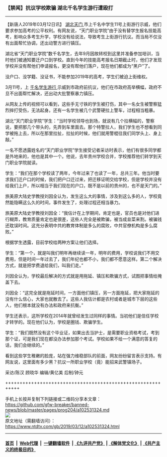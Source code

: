 ### 【禁闻】抗议学校欺骗 湖北千名学生游行遭殴打
------------------------

<div class="post_content" itemprop="articleBody">
 <p>
  【新唐人2019年03月12日讯】
  <a href="https://www.ntdtv.com/gb/湖北天门.htm">
   湖北天门
  </a>
  市上千名中学生11号上街游行示威，他们要求参加高考的公平权利。有网友说，“天门职业学院”由于没有替学生报名技能高考，影响众多考生升学，学校没有给说法，导致考生上街游行抗议。而当局不仅没有出面帮忙协调，还出动警方进行镇压。
 </p>
 <p>
  湖北省“天门职业学院”数千名学生，去年9月因故转校到这里并准备参加培训，当时他们被通知要迁户口到学校。直到今年的技能高考报名日期截止时，他们才发现学校并没有帮他们申请报名，更没有帮他们落户，现在他们都成为“黑户”了。
 </p>
 <p>
  没户口、没学籍、没证书，不能参加2019年的高考，学生们被迫上街维权。
 </p>
 <p>
  3月11号，上
  <a href="https://www.ntdtv.com/gb/千名学生游行.htm">
   千名学生游行
  </a>
  示威到市政府前抗议，他们在市政府高举横幅，政府不旦不出面帮忙解决，还出动大批警察暴力镇压。
 </p>
 <p>
  从网友上传的视频可以看到，这些手无寸铁的学生被打伤，其中一名女生被警察猛烈摔打受伤，无法起身。还有一名学生被几个武警硬拉上警车，过程相当粗暴。
 </p>
 <p>
  湖北“天门职业学院”学生：“当时学校领导也到场，就说有几个拉横幅的，警察说，要把那几个带头的，先弄到车里面去。那个特警拉人，我们学生也不想看到同学被拖上去，所以在那里拉扯，拉扯的时候，他们就用警棍往我们同学头上、身上敲。”
 </p>
 <p>
  一名不愿透露姓名的“天门职业学院”学生接受记者采访时表示，他们有很多同学都是外地来的，他也是其中一个。他说，去年贵州学校合并，学校推荐他们转学到天门职业学院就读。
 </p>
 <p>
  学生：“我们在那个学校读了两年，今年过来了也读了一年，总共三年。他当时要求我们迁户口的时候，我们把户口迁过来，把迁移证明交给学校，但是学校并没有给我们上户，所以相当于我们现在的户口，既不是以前的贵州的，也不是天门的。”
 </p>
 <p>
  旅美原大陆史学教授刘因全认为，发生这么大的事情，涉及到这么多的人，学校竟然能隐瞒这么久的时间，事件发生了，处理过程还相当暴力。
 </p>
 <p>
  旅美原大陆史学教授刘因全：“我估计在上学期间，肯定也是，官员也是对他们进行糊弄，教育质量肯定也是很差，这些人完全是被欺骗，被当成韭菜来割。被骗钱还耽误时间。这充分表明中共的教育体制是多么的腐败，中共官僚机构是多么腐败。”
 </p>
 <p>
  根据学生透露，目前学校给两种方案让他们选择。
 </p>
 <p>
  学生：“第一个，就是叫我们明年再继续读一年，明年的费用，学校说我们不用交费用，但是时间一年过去了，我们年纪也都不小，我们都不愿意这样。第二个解决方式，就是把学费退给我们，叫我们走。”
 </p>
 <p>
  刘因全认为，学校最后解决的方式就是用拖延、镇压和欺骗方式，试图把事情给掩盖下去。
 </p>
 <p>
  刘因全：“这完全就是拖延时间，一方面他们镇压，另一方面拖延，把大家拖延的没有什么信心，大家也就散去了。这些人我估计都是农村或者是城市下层的这些人，他们根本就没有办法和政府来抗衡。”
 </p>
 <p>
  学生还表示，这所学校在2014年就曾经发生过同样的事情。当初他们是信任学校才转学的。现在他们认为，学校是圈钱、欺骗学生。
 </p>
 <p>
  学生：“我们既然没有这个毕业证，如果出去当护士，是需要职业资格考试，考到那个证，可是我们现在都没办法参加那个考试。学校如果不给一个满意的答复的话，我们会继续的。”
 </p>
 <p>
  看到这些学生稚嫩的脸庞，站在强力维稳部队的前面，网友纷纷留言表示支持。有网友说，这里面有多少黑？抗议一所职业学校（竟）能招来武警镇场子。
 </p>
 <p>
  采访/陈汉 顾晓华 编辑/黄亿美 后制/钟元
 </p>
 <div class="single_ad">
 </div>
</div>

+++++++++++++++++++++++++++++++++++++++++++++++++++++++++++<br/><br/>
手机上长按并复制下列链接或二维码分享本文章：<br/>
https://github.com/gfw-breaker/banned-news/blob/master/pages/prog204/a102531324.md <br/>
<a href='https://github.com/gfw-breaker/banned-news/blob/master/pages/prog204/a102531324.md'><img src='https://github.com/gfw-breaker/banned-news/blob/master/pages/prog204/a102531324.md.png'/></a> <br/>
原文地址（需翻墙访问）：https://www.ntdtv.com/gb/2019/03/12/a102531324.html


------------------------
#### [首页](https://github.com/gfw-breaker/banned-news/blob/master/README.md) &nbsp;|&nbsp; [Web代理](https://github.com/labour-camp/helloworld) &nbsp;|&nbsp; [一键翻墙软件](https://github.com/gfw-breaker/nogfw/blob/master/README.md) &nbsp;| [《九评共产党》](https://github.com/gfw-breaker/9ping.md/blob/master/README.md#九评之一评共产党是什么) | [《解体党文化》](https://github.com/gfw-breaker/jtdwh.md/blob/master/README.md) | [《共产主义的终极目的》](https://github.com/gfw-breaker/gczydzjmd.md/blob/master/README.md)

